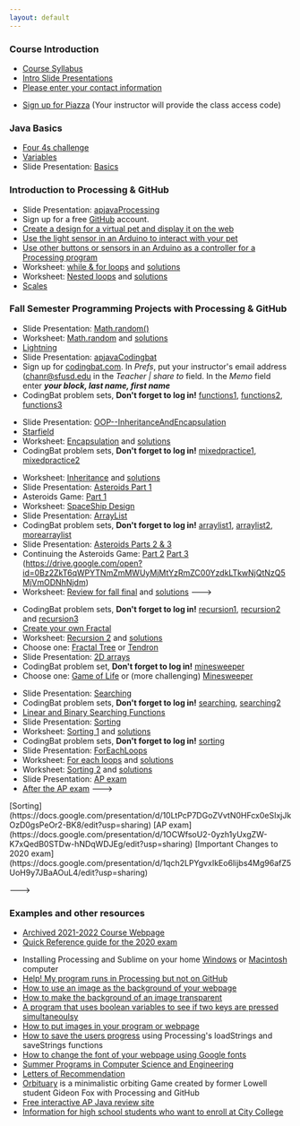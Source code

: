 ```yaml
---
layout: default
---
```


### Course Introduction
<!-- * [Back to School night presentation](https://docs.google.com/presentation/d/1ZtnVADnaV0Zw3bwaMI-afDTKzfhJmo93TUDrQmH4tI8/edit?usp=sharing) -->
* [Course Syllabus](https://docs.google.com/document/d/1jJ3meI3F2s8PCuQ1sx0G20qfNCOffRgh0zpdwDNdBrc/edit?usp=sharing)
* [Intro Slide Presentations](https://docs.google.com/presentation/d/1n-AMkqXPg63QfbMCoench9uYc3RVrwcT4IavPyGZ9TA/edit?usp=sharing)
* [Please enter your contact information](https://docs.google.com/forms/d/e/1FAIpQLSe9NkXClOlAMPNb7RpT_R_fuHHMEjHdFtyimG5VU2jcXYX2JQ/viewform?usp=sf_link)
<!-- * [Register for your CSAwesome class](https://runestone.academy/runestone/default/user/register) (Your instructor will provide the name of the course) -->
* [Sign up for Piazza](
https://piazza.com/lowell_high_school/fall2021/apcs) (Your instructor will provide the class access code)
<!-- * Sign up for my AP Classroom at [https://myap.collegeboard.org/login](https://myap.collegeboard.org/login) with join code: D4AVA3 -->

### Java Basics
* [Four 4s challenge](https://apcslowell.github.io/APJavaBasics/)
* [Variables](https://apcslowell.github.io/APJavaVariables/)
* Slide Presentation: [Basics](https://docs.google.com/presentation/d/104z6r05zd2bPiXfwsVc7UMawLrkv6FJ641DgtN-V1XY/edit?usp=sharing)
<!--  CSAwesome Assignments:  [Unit 1](https://runestone.academy/runestone/assignments/chooseAssignment.html) [Units 2 & 3](https://runestone.academy/runestone/assignments/chooseAssignment.html) -->


### Introduction to Processing & GitHub
* Slide Presentation: [apjavaProcessing](https://docs.google.com/presentation/d/1sqbareaFmF9fMcp0XOl3hRO6hAlrU5WIaj4V-Kd3eDI/edit?usp=sharing)
* Sign up for a free [GitHub](https://github.com/) account.
* [Create a design for a virtual pet and display it on the web](https://github.com/APCSLowell/VirtualPet/blob/gh-pages/README.md#virtual-pet)
* [Use the light sensor in an Arduino to interact with your pet](https://github.com/APCSLowell/LightSensorController#use-an-adafruit-circuit-playground-as-an-input-device-in-a-processing-program)   
* [Use other buttons or sensors in an Arduino as a controller for a Processing program](https://github.com/APCSLowell/ArduinoController/blob/main/README.md#use-other-features-of-an-adafruit-circuit-playground-as-an-input-device-in-a-processing-program)  
* Worksheet: [while & for loops](https://docs.google.com/document/d/1CsvcJqJnu07nx8LvlLL5K7QuaCjTStfLqd6VEBVAjYg/edit?usp=sharing) and [solutions](https://docs.google.com/document/d/1MQN9k6EUr-TIkiThydvUVmaVqxjZb8l6P9yzj55yNeI/edit?usp=sharing)
* Worksheet: [Nested loops](https://drive.google.com/open?id=1kzbAIebvhj0euZFYFa1WSLWWy_2cWwrq_sL0Ae4CaAw) and [solutions](https://drive.google.com/open?id=1h4wqYvWsU1qiXAKUxNh-f1lmQV4A6FC0h5kLeKnSxYE)
* [Scales](https://github.com/APCSLowell/Scales/blob/main/README.md#scales)   
 

<!-- ### Introduction to Git & GitHub
* Slide Presentation: [apjavaGitHub](https://docs.google.com/presentation/d/1cZCHVE-uhjBDKu7bRKYKheRbYDhsFWKiydWx1dScvyc/edit?usp=sharing)


* Learn Unix [Command Line](https://github.com/APCSLowell/CommandLine) navigation
* Practice your Unix wizardry in the mysterious land of [Terminus](https://web.mit.edu/mprat/Public/web/Terminus/Web/main.html)
* A [Sample Assignment](https://github.com/APCSLowell/SampleAssignment#sample-assignment) that uses git, GitHub and Sublime to simulate the workflow in professional software development -->


### Fall Semester Programming Projects with Processing & GitHub
<!-- * [Original Design](https://github.com/APCSLowell/OriginalDesign) -->
* Slide Presentation: [Math.random()](https://docs.google.com/presentation/d/1QIDFHsWJCcBlUY0kE6nmFPAsnpixxL_TZhuGlXAoKuA/edit?usp=sharing)
* Worksheet: [Math.random](https://drive.google.com/open?id=0Bz2ZkT6qWPYTSU84X3FSOGYwdFU) and [solutions](https://drive.google.com/open?id=0Bz2ZkT6qWPYTdVo1enRuRWhRbkU)
* [Lightning](https://github.com/APCSLowell/Lightning#lightning)
* Slide Presentation: [apjavaCodingbat](https://docs.google.com/presentation/d/1h23rmmjf-m9RVetcApkamyMIgr5rNTV5gt8K5GbjBnA/edit?usp=sharing)
* Sign up for [codingbat.com](https://www.codingbat.com). In _Prefs_, put your instructor's email address ([chanr@sfusd.edu](mailto:chanr@sfusd.edu) in the _Teacher &#124; share to_ field. In the _Memo_ field enter **_your block, last name, first name_**
* CodingBat problem sets, **Don't forget to log in!** [functions1](https://codingbat.com/home/simona1@sfusd.edu/functions1), [functions2](https://codingbat.com/home/simona1@sfusd.edu/functions2), [functions3](https://codingbat.com/home/simona1@sfusd.edu/functions3)

<!-- 
* Slide Presentation: [OOP--Classes](https://docs.google.com/presentation/d/13Ozn2xajO_juZfbm7I6gn0zM9p0leSTGDMBwUl2kPAQ/edit?usp=sharing)
* [Dice](https://github.com/APCSLowell/Dice#dice)
* Slide Presentation: [Arrays](https://docs.google.com/presentation/d/1NsYcfs-j-KRQM9fpW65jdb73HyBrWWj_xZLnVmO4Bdw/edit?usp=sharing)
* CodingBat problem sets, **Don't forget to log in!** [arrays1](https://codingbat.com/home/simona1@sfusd.edu/arrays1), [arrays2](https://codingbat.com/home/simona1@sfusd.edu/arrays2), [arrays3](https://codingbat.com/home/simona1@sfusd.edu/arrays3), [arrays4](https://codingbat.com/home/simona1@sfusd.edu/arrays4)
* Slide Presentation: [OOP--ArraysOfObjects](https://docs.google.com/presentation/d/1dEzW5NHZsPRZKKsc-hBK0JaJQX7IDZgCw4INZ3t45Ic/edit?usp=sharing)
* Worksheet: [Arrays of Objects](https://docs.google.com/document/d/0Bz2ZkT6qWPYTZ1FCOTZrWS1pb3M/edit?usp=sharing&ouid=108159973338688428341&resourcekey=0-2uVN58MfAGTLUnabRnvwJg&rtpof=true&sd=true) and [solutions](https://docs.google.com/document/d/0Bz2ZkT6qWPYTOTUzYmJjNmYtNTllMC00NWExLThkMGItOTg2N2M0ZGI1OWNj/edit?usp=sharing&ouid=108159973338688428341&resourcekey=0-Wy6jJM5IlYZCgpN93CYCgA&rtpof=true&sd=true)
* [Chemotaxis](https://github.com/APCSLowell/Chemotaxis#chemotaxis)
<!-- * [Snowflake Catcher](https://github.com/APCSLowell/SnowflakeCatcher) -->
* Slide Presentation: [OOP--InheritanceAndEncapsulation](https://docs.google.com/presentation/d/1Eldw10Y6tP7Ru6pjaCcZPhm5vxjnKjVrWLB8qT5IiF0/edit?usp=sharing)
* [Starfield](https://github.com/APCSLowell/Starfield/blob/master/README.md#starfield-with-an-oddball)
* Worksheet: [Encapsulation](https://drive.google.com/open?id=0Bz2ZkT6qWPYTZDQ3NjFmMTctNTRlOS00NjAxLTg3YjQtZTMzMGVjYjA0YjA5) and [solutions](https://drive.google.com/open?id=0Bz2ZkT6qWPYTZTEwZWE1NWEtZjhmYS00M2U1LWI1YzMtZjIzZDhiZTg5Njkw)
* CodingBat problem sets, **Don't forget to log in!** [mixedpractice1](https://codingbat.com/home/simona1@sfusd.edu/mixedpractice1), [mixedpractice2](https://codingbat.com/home/simona1@sfusd.edu/mixedpractice2)
<!-- * [Old MacDonald](https://github.com/APCSLowell/OldMacDonald) -->
* Worksheet: [Inheritance](https://docs.google.com/document/d/1ylvm_83uWhTl85iidkyn4qRc9BF-5beyeODTykQ5cdc/edit?usp=sharing) and [solutions](https://docs.google.com/document/d/1uayOHYs1a5SvODXlWwoHgOx3WvU3_uMSrlhB12wyOVQ/edit?usp=sharing)
* Slide Presentation: [Asteroids Part 1](https://docs.google.com/presentation/d/1xEIchvoA0s2BO-HB8g9wjk1jSBH8sq9Gtkij5Y7slOs/edit?usp=sharing)
* Asteroids Game: [Part 1](https://github.com/APCSLowell/AsteroidsGame#asteroids-part-1)
* Worksheet: [SpaceShip Design](https://docs.google.com/document/d/1W4UuAc4IZeMx4xOUtUW0CZB_QN8SpxVv9iyBRmr58lA/edit?usp=sharing)
* Slide Presentation: [ArrayList](https://docs.google.com/presentation/d/1yDXGypcooCoeUa7GD99bYooRU1vBk63lC0G2JEOdTaY/edit?usp=sharing)
* CodingBat problem sets, **Don't forget to log in!** [arraylist1](https://codingbat.com/home/simona1@sfusd.edu/arraylist1), [arraylist2](https://codingbat.com/home/simona1@sfusd.edu/arraylist2), [morearraylist](https://codingbat.com/home/simona1@sfusd.edu/morearraylist)
* Slide Presentation: [Asteroids Parts 2 & 3](https://docs.google.com/presentation/d/18BHIU7ZbeqyV_DKzNzGpg_vm4Oki63K7ZYkOlyPaQE8/edit?usp=sharing)
* Continuing the Asteroids Game: [Part 2](https://github.com/APCSLowell/Asteroids2#asteroids-part-2) [Part 3](https://github.com/APCSLowell/Asteroids3#asteroids-part-3)
(https://drive.google.com/open?id=0Bz2ZkT6qWPYTNmZmMWUyMjMtYzRmZC00YzdkLTkwNjQtNzQ5MjVmODNhNjdm)
* Worksheet: [Review for fall final](https://docs.google.com/document/d/1S11g5bvyo3VBmcWehHtfPxPSICV1h6guHTVbUHiKLmQ/edit?usp=sharing) and [solutions](https://docs.google.com/document/d/1WM6QRWs0W8cqmeClYITkPeSsuG16PUflz17uLVOQ6Rk/edit?usp=sharing)
--->

<!--
### Spring Semester Programming Projects with Processing & GitHub
* Slide Presentation: [APJavaStrings](https://docs.google.com/presentation/d/1BS9pfAvCDXkIX-XV6ghY_bPwi1IN0j_Qa6b7QZgMR3Y/edit?usp=sharing)
* CodingBat problem set **Don't forget to log in!** [googlebillboard](https://codingbat.com/home/simona1@sfusd.edu/googlebillboard)
* [Google Billboard](https://github.com/APCSLowell/GoogleBillboard#google-billboard)
* CodingBat problem set **Don't forget to log in!** [piglatin](https://codingbat.com/home/simona1@sfusd.edu/piglatin)
* [Pig Latin](https://github.com/APCSLowell/PigLatin#pig-latin)
* Worksheet: [Pointers](https://drive.google.com/open?id=0Bz2ZkT6qWPYTWVc2QldETjFiWmc) and [solutions](https://docs.google.com/document/d/0Bz2ZkT6qWPYTdGpmaFRXemt3QjQ/edit?usp=sharing&ouid=108159973338688428341&resourcekey=0-OeCG49iW6Ib9lxgNF4wHtQ&rtpof=true&sd=true)
* CodingBat problem set **Don't forget to log in!** [palindrome](https://codingbat.com/home/simona1@sfusd.edu/palindrome)
* [Palindrome Checker](https://github.com/APCSLowell/PalindromeChecker#palindrome-checker)
* Slide Presentation: [Recursion](https://docs.google.com/presentation/d/18S0EB1FL7U0c7BobGplV5LJfJ7WHh5eJoJwVK_8yhyc/edit?usp=sharing)
* Worksheet: [Recursion 1](https://drive.google.com/open?id=0Bz2ZkT6qWPYTN2U4M2E5ZTQtMGFhMC00ZDY0LThiMGItODMwYzBiMGFiODdi) has solutions on the back
* [Sierpinski Triangle](https://github.com/APCSLowell/SierpinskiTriangle#sierpinski-triangle)
<!-- Shortened 2021 from recursion1, recursion2 and recursion3-->
* CodingBat problem sets, **Don't forget to log in!** [recursion1](https://codingbat.com/home/simona1@sfusd.edu/recursion1), [recursion2](https://codingbat.com/home/simona1@sfusd.edu/recursion2) and [recursion3](https://codingbat.com/home/simona1@sfusd.edu/recursion3)
* [Create your own Fractal](https://github.com/APCSLowell/OriginalFractal#create-your-own-fractal)
* Worksheet: [Recursion 2](https://docs.google.com/document/d/1JR4HwYzrhDZv6WaWr5VXO_c32EVV60lwC5lB-0LnPwM/edit?usp=sharing) and [solutions](https://docs.google.com/document/d/1J8DpipuK_-C0nEZCkTPTzzgo-bPywp8I9BdGBmfCj5Q/edit?usp=sharing)
* Choose one: [Fractal Tree](https://github.com/APCSLowell/FractalTree#fractal-tree) or [Tendron](https://github.com/APCSLowell/Tendron/blob/master/README.md#tendron)
* Slide Presentation: [2D arrays](https://docs.google.com/presentation/d/1_rk3nKsde5bQGs-36ijMh4wmNN3RtqFpNL59R6CnC-c/edit?usp=sharing)
* CodingBat problem set, **Don't forget to log in!** [minesweeper](https://codingbat.com/home/simona1@sfusd.edu/minesweeper)
* Choose one: [Game of Life](https://github.com/APCSLowell/GameOfLife/blob/main/README.md#game-of-life) or (more challenging) [Minesweeper](https://github.com/APCSLowell/Minesweeper#minesweeper)
<!-- * [Raspberry Pi](https://github.com/APCSLowell/RaspberryPi) -->
<!-- * [Binary Search In Class Exercise](https://github.com/APCSLowell/BinarySearchInClassExercise/blob/master/README.md) -->
* Slide Presentation: [Searching](https://docs.google.com/presentation/d/1RT-GyA9vMbHkg3uhhxPDML8cseQYqYmODo2HM_o0fPU/edit?usp=sharing)
* CodingBat problem sets, **Don't forget to log in!** [searching](https://codingbat.com/home/simona1@sfusd.edu/searching), [searching2](https://codingbat.com/home/simona1@sfusd.edu/searching2)
* [Linear and Binary Searching Functions](https://github.com/APCSLowell/BinarySearch#linear-and-binary-searching-functions)
* Slide Presentation: [Sorting](https://docs.google.com/presentation/d/10LtPcP7DGoZVvtN0HFcx0eSIxjJkOzD0gsPeOr2-BK8/edit?usp=sharing)
* Worksheet: [Sorting 1](https://docs.google.com/document/d/1d8QknZbcwPjpP2Ry_VeXZQvxc-rl14jIUOyB4KZfBCo/edit?usp=sharing) and [solutions](https://docs.google.com/document/d/1cpWifPt-dSpbRs3Cujz6E8BPZ6Cvk9c8JAeqk0qKOTE/edit?usp=sharing)
* CodingBat problem sets, **Don't forget to log in!** [sorting](https://codingbat.com/home/simona1@sfusd.edu/sorting)
* Slide Presentation: [ForEachLoops](https://docs.google.com/presentation/d/16_jH4fZhCwNuWvVCLZ8JIr1_7i3N9APU51zLB1YRBXs/edit?usp=sharing)
* Worksheet: [For each loops](https://drive.google.com/open?id=0Bz2ZkT6qWPYTMDliNTYyNDUtZjNhZi00ZDE3LWIxNjItOTgxNTExYTk0MjNj) and [solutions](https://docs.google.com/document/d/0Bz2ZkT6qWPYTNmZmMWUyMjMtYzRmZC00YzdkLTkwNjQtNzQ5MjVmODNhNjdm/edit?usp=sharing&ouid=108159973338688428341&resourcekey=0-RmyPsanq-n7vg0UpauEXFg&rtpof=true&sd=true)
* Worksheet: [Sorting 2](https://docs.google.com/document/d/1f6L_QYLCsx3da0xhXgMtpQvzrWdz35IZ8ovGm2JM4mI/edit?usp=sharing) and [solutions](https://docs.google.com/document/d/103BJ3XotG82HrGF_-w9RwTCoinZP6ZkEKUMhnYSbiXk/edit?usp=sharing)
* Slide Presentation: [AP exam](https://docs.google.com/presentation/d/1OCWfsoU2-0yzh1yUxgZW-K7xQedB0STDw-hNDqWDJEg/edit?usp=sharing)
* [After the AP exam](https://github.com/APCSLowell/AfterTheAP#after-the-ap-exam)
--->

<!--
### Other Slide Presentations
* First Semester: [Fall Final Exam Review](https://docs.google.com/presentation/d/1B78Dw4psOG3gYXT8HU1w2dJb81rA-uI05YPsHS9HOLU/edit?usp=sharing)
* Second Semester: <!-- [Raspberry Pi](https://drive.google.com/open?id=0Bz2ZkT6qWPYTQk85WklyVml2M00) --> [Sorting](https://docs.google.com/presentation/d/10LtPcP7DGoZVvtN0HFcx0eSIxjJkOzD0gsPeOr2-BK8/edit?usp=sharing) [AP exam](https://docs.google.com/presentation/d/1OCWfsoU2-0yzh1yUxgZW-K7xQedB0STDw-hNDqWDJEg/edit?usp=sharing) [Important Changes to 2020 exam](https://docs.google.com/presentation/d/1qch2LPYgvxIkEo6Iijbs4Mg96afZ5UoH9y7JBaAOuL4/edit?usp=sharing)
--->

<!--
### Other Worksheets
* [Practice with Classes](https://drive.google.com/open?id=0Bz2ZkT6qWPYTTXNkTmk1SVRoVDg) and [solutions](https://drive.google.com/open?id=0Bz2ZkT6qWPYTRjUzSDdtX0otT2M)
* [Recursion 2](https://docs.google.com/document/d/1QdM5uxGaSCQyeIFt7S5uoVWYnznqIFtiCglEn80zcJw/edit?usp=sharing) and [solutions](https://drive.google.com/open?id=0Bz2ZkT6qWPYTZjk0M2EyN2QtNWVhMi00YmUzLWI2YzgtY2M2NDZlMjljYzA0)
* [Linear and Binary Search](https://drive.google.com/open?id=0Bz2ZkT6qWPYTNVZEbTNoQ1k2eW8) and [solutions](https://drive.google.com/file/d/1sQUyA7lxbDDkzHkgIAGOc2XWyc6-29Vf/view?usp=sharing)
--->

 
### Examples and other resources
* [Archived 2021-2022 Course Webpage](index_archive.md)
* [Quick Reference guide for the 2020 exam](https://apcentral.collegeboard.org/pdf/ap-computer-science-a-java-quick-reference.pdf)
<!-- * Installing Processing and Atom on your home [Windows](https://github.com/APCSLowell/AtomConfigWindows/blob/master/README.md), [Mac or Linux](https://atom.io/packages/processing) computer -->
* Installing Processing and Sublime on your home [Windows](https://github.com/APCSLowell/SublimeConfigurationWindows) or [Macintosh](https://github.com/APCSLowell/SublimeConfigurationMac) computer
* [Help! My program runs in Processing but not on GitHub](https://github.com/APCSLowell/WebDebugging/)
* [How to use an image as the background of your webpage](https://github.com/APCSLowell/BackgroundCSS)
* [How to make the background of an image transparent](https://github.com/APCSLowell/gimp)
* [A program that uses boolean variables to see if two keys are pressed simultaneoulsy](https://apcslowell.github.io/TwoKeys/)
* [How to put images in your program or webpage](https://apcslowell.github.io/ImageHowTo/)
* [How to save the users progress](https://github.com/apcslowell/SaveProgress/) using Processing's loadStrings and saveStrings functions
* [How to change the font of your webpage using Google fonts](https://github.com/APCSLowell/FontHowTo)
* [Summer Programs in Computer Science and Engineering](https://github.com/APCSPrinciples/Summer)
* [Letters of Recommendation](https://github.com/APCSLowell/LettersOfRec#letters-of-recomendation)
* [Orbituary](https://giteon.github.io/Orbituary/) is a minimalistic orbiting Game created by former Lowell student Gideon Fox with Processing and GitHub
* [Free interactive AP Java review site](https://interactivepython.org/runestone/static/JavaReview/index.html)
* [Information for high school students who want to enroll at City College](https://www.ccsf.edu/en/student-services/admissions-and-registration/admissions/credit-admission/high-school-students.html)

<!--
### Instructor Resources
* [Course Pacing](Pacing2017-18.txt)
* If your students are completely new to programming, you might want to start them off with a few of the [Sparkfun Hotsheets Processing Projects](https://learn.sparkfun.com/resources/77)
* The [Sparkfun guide to Processing](https://www.nostarch.com/sparkfunprocessing) is an excellent resource for teaching Processing and features the hotsheets projects plus some additional ones
-->
